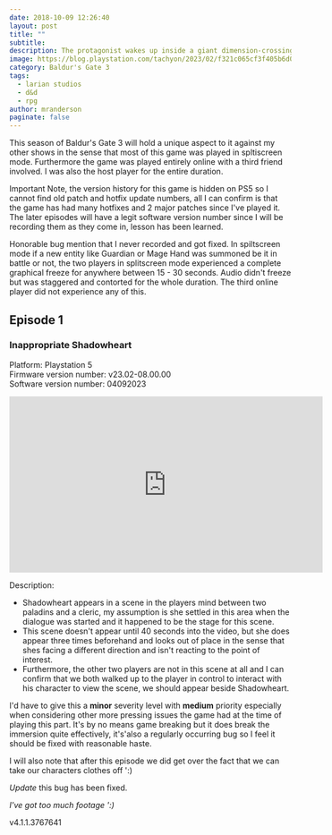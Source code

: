```yaml
---
date: 2018-10-09 12:26:40
layout: post
title: ""
subtitle:
description: The protagonist wakes up inside a giant dimension-crossing illithid (mind flayer) flying ship. They are implanted with an illithid tadpole, a parasite that enthralls and transforms people into illithids; however, the transformation does not happen and the ship comes under attack from githyanki warriors.
image: https://blog.playstation.com/tachyon/2023/02/f321c065cf3f405b6d0ac06fd5a550d6a95b5a5e-scaled.jpg?resize=1088%2C612&crop_strategy=smart&zoom=1.5
category: Baldur's Gate 3
tags:
  - larian studios
  - d&d
  - rpg
author: mranderson
paginate: false
---
```


This season of Baldur's Gate 3 will hold a unique aspect to it against my other shows in the sense that most of this game was played in spltiscreen mode. Furthermore the game was played entirely online with a third friend involved. I was also the host player for the entire duration.

Important Note, the version history for this game is hidden on PS5 so I cannot find old patch and hotfix update numbers, all I can confirm is that the game has had many hotfixes and 2 major patches since I've played it. The later episodes will have a legit software version number since I will be recording them as they come in, lesson has been learned.

Honorable bug mention that I never recorded and got fixed. In spiltscreen mode if a new entity like Guardian or Mage Hand was summoned be it in battle or not, the two players in splitscreen mode experienced a complete graphical freeze for anywhere between 15 - 30 seconds. Audio didn't freeze but was staggered and contorted for the whole duration. The third online player did not experience any of this.

## Episode 1
### Inappropriate Shadowheart 
Platform: Playstation 5 <br>
Firmware version number: v23.02-08.00.00 <br>
Software version number: 04092023 <br>


<iframe width="560" height="315" src="https://www.youtube.com/embed/omerc0Ii4Oc?si=DrySZcDbfNpj-CFa" title="YouTube video player" frameborder="0" allow="accelerometer; autoplay; clipboard-write; encrypted-media; gyroscope; picture-in-picture; web-share" allowfullscreen></iframe>

Description:
* Shadowheart appears in a scene in the players mind between two paladins and a cleric, my assumption is she settled in this area when the dialogue was started and it happened to be the stage for this scene.
* This scene doesn't appear until 40 seconds into the video, but she does appear three times beforehand and looks out of place in the sense that shes facing a different direction and isn't reacting to the point of interest.
* Furthermore, the other two players are not in this scene at all and I can confirm that we both walked up to the player in control to interact with his character to view the scene, we should appear beside Shadowheart.

I'd have to give this a **minor** severity level with **medium** priority especially when considering other more pressing issues the game had at the time of playing this part. It's by no means game breaking but it does break the immersion quite effectively, it's'also a regularly occurring bug so I feel it should be fixed with reasonable haste. 

I will also note that after this episode we did get over the fact that we can take our characters clothes off ':)

*Update* this bug has been fixed.

*I've got too much footage ':)*

v4.1.1.3767641